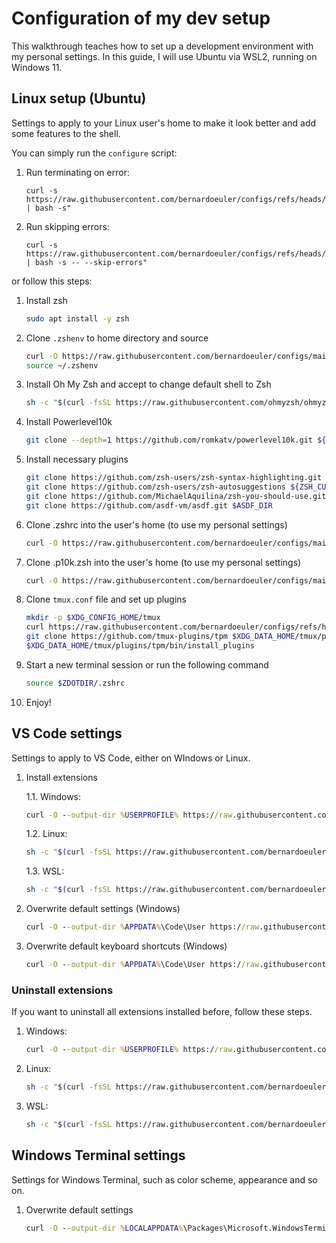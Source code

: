 # Configuration of my dev setup
This walkthrough teaches how to set up a development environment with my personal settings. In this guide, I will use Ubuntu via WSL2, running on Windows 11.

## Linux setup (Ubuntu)
Settings to apply to your Linux user's home to make it look better and add some features to the shell.

You can simply run the `configure` script:

1. Run terminating on error:
    ```
    curl -s https://raw.githubusercontent.com/bernardoeuler/configs/refs/heads/main/linux/configure | bash -s"
    ```

2. Run skipping errors:
    ```
    curl -s https://raw.githubusercontent.com/bernardoeuler/configs/refs/heads/main/linux/configure | bash -s -- --skip-errors"
    ```

or follow this steps:

1. Install zsh
    ```zsh
    sudo apt install -y zsh
    ```

2. Clone `.zshenv` to home directory and source
    ```zsh
    curl -O https://raw.githubusercontent.com/bernardoeuler/configs/main/linux/.zshenv
    source ~/.zshenv
    ```

3. Install Oh My Zsh and accept to change default shell to Zsh
    ```zsh
    sh -c "$(curl -fsSL https://raw.githubusercontent.com/ohmyzsh/ohmyzsh/master/tools/install.sh)"
    ```

4. Install Powerlevel10k
    ```zsh
    git clone --depth=1 https://github.com/romkatv/powerlevel10k.git ${ZSH_CUSTOM:-$HOME/.oh-my-zsh/custom}/themes/powerlevel10k
    ```

5. Install necessary plugins
    ```zsh
    git clone https://github.com/zsh-users/zsh-syntax-highlighting.git ${ZSH_CUSTOM:-~/.oh-my-zsh/custom}/plugins/zsh-syntax-highlighting
    git clone https://github.com/zsh-users/zsh-autosuggestions ${ZSH_CUSTOM:-~/.oh-my-zsh/custom}/plugins/zsh-autosuggestions
    git clone https://github.com/MichaelAquilina/zsh-you-should-use.git $ZSH_CUSTOM/plugins/you-should-use
    git clone https://github.com/asdf-vm/asdf.git $ASDF_DIR
    ```

6. Clone .zshrc into the user's home (to use my personal settings)
    ```zsh
    curl -O https://raw.githubusercontent.com/bernardoeuler/configs/main/linux/.config/zsh/.zshrc --output-dir $ZDOTDIR
    ```

7. Clone .p10k.zsh into the user's home (to use my personal settings)
    ```zsh
    curl -O https://raw.githubusercontent.com/bernardoeuler/configs/main/linux/.config/zsh/.p10k.zsh --output-dir $ZDOTDIR
    ```

8. Clone `tmux.conf` file and set up plugins
    ```zsh
    mkdir -p $XDG_CONFIG_HOME/tmux
    curl https://raw.githubusercontent.com/bernardoeuler/configs/refs/heads/main/linux/.config/tmux/tmux.conf -o $XDG_CONFIG_HOME/tmux/tmux.conf
    git clone https://github.com/tmux-plugins/tpm $XDG_DATA_HOME/tmux/plugins/tpm
    $XDG_DATA_HOME/tmux/plugins/tpm/bin/install_plugins
    ```

10. Start a new terminal session or run the following command
    ```zsh
    source $ZDOTDIR/.zshrc
    ```

11. Enjoy!


## VS Code settings
Settings to apply to VS Code, either on WIndows or Linux.

1. Install extensions

   1.1. Windows:
    ```cmd
    curl -O --output-dir %USERPROFILE% https://raw.githubusercontent.com/bernardoeuler/configs/main/vscode/install-vscode-extensions.bat && %USERPROFILE%\install-vscode-extensions.bat && del %USERPROFILE%\install-vscode-extensions.bat
    ```
   1.2. Linux:
    ```zsh
    sh -c "$(curl -fsSL https://raw.githubusercontent.com/bernardoeuler/configs/main/vscode/install-vscode-extensions.sh)"
    ```
   1.3. WSL:
    ```zsh
    sh -c "$(curl -fsSL https://raw.githubusercontent.com/bernardoeuler/configs/main/vscode/install-vscode-extensions-wsl.sh)"
    ```

3. Overwrite default settings (Windows)
    ```cmd
    curl -O --output-dir %APPDATA%\Code\User https://raw.githubusercontent.com/bernardoeuler/configs/main/vscode/settings.json
    ```

4. Overwrite default keyboard shortcuts (Windows)
    ```cmd
    curl -O --output-dir %APPDATA%\Code\User https://raw.githubusercontent.com/bernardoeuler/configs/main/vscode/keybindings.json
    ```

### Uninstall extensions
If you want to uninstall all extensions installed before, follow these steps.

1. Windows:
    ```cmd
    curl -O --output-dir %USERPROFILE% https://raw.githubusercontent.com/bernardoeuler/configs/main/vscode/uninstall-vscode-extensions.bat && %USERPROFILE%\uninstall-vscode-extensions.bat && del %USERPROFILE%\uninstall-vscode-extensions.bat
    ```

2. Linux:
    ```zsh
    sh -c "$(curl -fsSL https://raw.githubusercontent.com/bernardoeuler/configs/main/vscode/uninstall-vscode-extensions.sh)"
    ```

3. WSL:
    ```zsh
    sh -c "$(curl -fsSL https://raw.githubusercontent.com/bernardoeuler/configs/main/vscode/uninstall-vscode-extensions-wsl.sh)"
    ```


## Windows Terminal settings
Settings for Windows Terminal, such as color scheme, appearance and so on.

1. Overwrite default settings
    ```cmd
    curl -O --output-dir %LOCALAPPDATA%\Packages\Microsoft.WindowsTerminal_8wekyb3d8bbwe\LocalState https://raw.githubusercontent.com/bernardoeuler/configs/main/windows-terminal/settings.json
    ```
